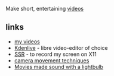 Make short, entertaining [videos](https://polarhive.net/videos/)
## links

- [my videos](https://polarhive.net/videos/notes/)
- [Kdenlive](https://kdenlive.org/en/) - libre video-editor of choice
- [SSR](https://www.maartenbaert.be/simplescreenrecorder/) - to record my screen on X11
- [camera movement techniques](https://piped.video/IiyBo-qLDeM)
- [Movies made sound with a lightbulb](https://piped.video/tg--L9TKL0I)
